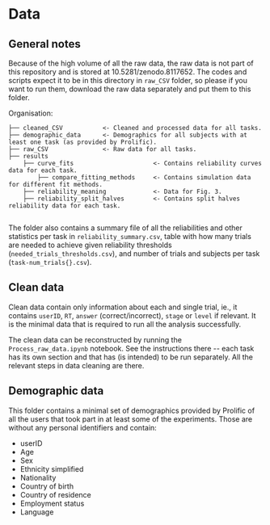 # Data

## General notes
Because of the high volume of all the raw data, the raw data is not part of this repository and is stored at 10.5281/zenodo.8117652. The codes and scripts expect it to be in this directory in `raw_CSV` folder, so please if you want to run them, download the raw data separately and put them to this folder.

Organisation:
```
├── cleaned_CSV           <- Cleaned and processed data for all tasks.
├── demographic_data      <- Demographics for all subjects with at least one task (as provided by Prolific).
├── raw_CSV               <- Raw data for all tasks.
├── results
    ├── curve_fits                      <- Contains reliability curves data for each task.
        ├── compare_fitting_methods     <- Contains simulation data for different fit methods.
    ├── reliability_meaning             <- Data for Fig. 3.
    ├── reliability_split_halves        <- Contains split halves reliability data for each task.
    
```
The folder also contains a summary file of all the reliabilities and other statistics per task in `reliability_summary.csv`, table with how many trials are needed to achieve given reliability thresholds (`needed_trials_thresholds.csv`), and number of trials and subjects per task (`task-num_trials{}.csv`).

## Clean data
Clean data contain only information about each and single trial, ie., it contains `userID`, `RT`, `answer` (correct/incorrect), `stage` or `level` if relevant. It is the minimal data that is required to run all the analysis successfully. 

The clean data can be reconstructed by running the `Process_raw_data.ipynb` notebook. See the instructions there -- each task has its own section and that has (is intended) to be run separately. All the relevant steps in data cleaning are there.

## Demographic data
This folder contains a minimal set of demographics provided by Prolific of all the users that took part in at least some of the experiments. Those are without any personal identifiers and contain:
* userID
* Age	
* Sex	
* Ethnicity	simplified
* Nationality	
* Country of birth	
* Country of residence	
* Employment status	
* Language
